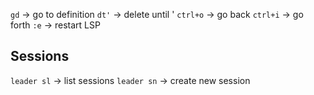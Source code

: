 `gd`        -> go to definition 
`dt'`       -> delete until '
`ctrl+o`    -> go back
`ctrl+i`    -> go forth
`:e`        -> restart LSP


## Sessions
`leader sl`     -> list sessions
`leader sn`     -> create new session

